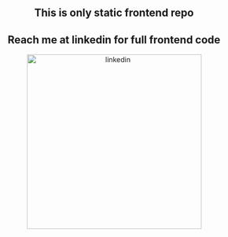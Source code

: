 
<div align="center">
 
## **This is only static frontend repo**

## **Reach me at linkedin for full frontend code**

<div align="center">
 <a href="https://linkedin.com/in/agin-dropdisco-5555b7171"><img alt="linkedin" src="https://github.com/Agin-DropDisco/Agin-DropDisco/blob/main/IN.svg" width="355px"></a>
</div>

</div>
